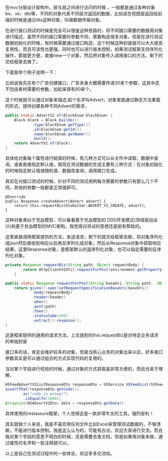 在mvc分层设计架构中，层与层之间进行访问的时候 ，一般都是通过各种对象bo、vo、dto等，不同的对象代表不同层次返回的数据，比如说在视图层返回给前端的时候是通过dto这种对象，叫做数据传输对象。

在进行接口测试的时候是完全可以借鉴这种思路的，将不同接口需要的数据用对象进行描述，虽然不同的接口需要的参数不同，需要构造很多对象，但是在进行测试数据初始化的时候，有时候需要通过接口构造，这个时候这种封装就可以大大提高复用性，而且可读性也更强，同时也可以进行版本控制，如果测试框架支持序列化操作，那就更方便，直接new一个对象，然后把对象传入调用接口的方法，剩下的交给框架去做了。

下面我举个例子说明一下：

比如说我先在有个广告创建接口，广告本身大概需要传递30来个参数，这其中还不包括素材需要的参数，加起来得有60来个。

这个时候就可以通过对象来描述,起个名字叫Advert，对象里面通过静态方法重载的形式，提供创建各种不同Advert的需求，

```java
public static AdvertV2 of(BlockEnum blockEnum) {
    Block block = Block.builder()
            .type(blockEnum.getType())
            .id(blockEnum.getId())
            .name(blockEnum.getName())
            .build();
    return AdvertV2.of(block);
}
```

具体给对象每个属性进行赋值的时候，有几种方式可以从文件中读取、数据中查询，或者直接指定默认值，我现在测试数据的生成主要有三种方式：在对象初始化的时候指定默认值或随机值，数据库查询，调用接口生成。

其实在对接口测试的时候，针对不同的测试用例每次需要的参数只有那么几个不同，其他的参数一般都是正常值即可。

```
@Override
public Response createAdvert(Advert advert) {
    return this.requestBiz(GlobalVar.ADVERT_V3_CREATE, advert);
}
```

这种对象类似于充血模型，可以看看基于充血模型的 DDD开发模式(领域驱动设计)和基于贫血模型的MVC架构，我觉得对测试的思想还是挺有帮助的。

这里直接调用框架提供的方法，发送请求，剩下的就交给框架去做，将对象序列化成json然后接收到响应以后再反序列化成对象，然后从Response对象中获取响应结果，这里Response对象，是框架默认的返序列化对象，也可以指定需要的反序列化对象。

```java
private Response requestBiz(String path, Object requestBody) {
        return HttpClientV2Util.requestForPost(environment.getProperty("ADVERT_SERVER"), path, requestBody, header);
    }

public static Response requestForPost(String baseUri, String path,  Object requestBody, Header header){
    return given().spec(setRequestSpecificationBaseUri(baseUri))
            .body(requestBody)
            .header(header)
            .when()
            .post(path)
            .then()
            .statusCode(200)
            .extract().response();
}
```

这是框架提供的通用的请求方法，上文提到的this.requestBiz是对特定业务请求的单独封装

接口多的话，肯定会维护较多的对象，但是当核心业务的对象出来以后，好多接口参数其实是可以通过组合的方式实现代码的复用的。

当对某个字段进行校验的时候，通过对象的方式获取是非常方便的，而且也易于理解，

```java
H5FeedAdvertV2ListResponseDto responseDto = h5Service.h5FeedList(h5FeedRequestDto);
assertThat(responseDto.getCode()).
        as("code is wrong!")
        .isEqualTo(1000);
ArrayList<H5AdvertV2Dto> data = responseDto.getData()
```

具体使用的restassure框架，个人觉得这是一款非常牛叉的工具，强烈安利！

其实就我个人来说，我是不喜欢用任何文件比如Excel来管理测试数据的，不够清晰，不能进行版本控制，我是这么认为的，可能有办法，欢迎大家进行交流。而且我对某个字段的意思不明白的时候，还是需要去查文档，但是如果用对象来做，通过属性的名字和一些注释就可以。

以上是自己在测试过程中的一些体会，欢迎多多交流哈。